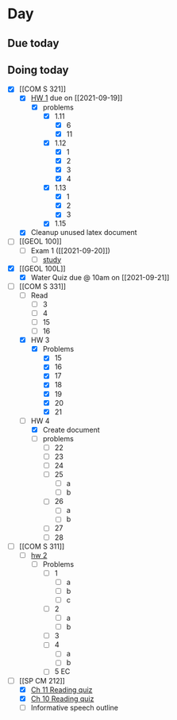 

# Day 

## Due today


## Doing today
- [x]  [[COM S 321]]
	- [x]  [HW 1](https://canvas.iastate.edu/courses/85891/quizzes/360189) due on [[2021-09-19]]
		- [x]  problems
			- [x]  1.11
				- [x]  6
				- [x]  11
			- [x]  1.12
				- [x]  1
				- [x]  2
				- [x]  3
				- [x]  4
			- [x]  1.13
				- [x]  1
				- [x]  2
				- [x]  3
			- [x]  1.15
	- [x]  Cleanup unused latex document
- [ ] [[GEOL 100]]
	- [ ] Exam 1 ([[2021-09-20]])
		- [ ] [study](https://canvas.iastate.edu/courses/82791/files/16421016?wrap=1) 
- [x]  [[GEOL 100L]]
	- [x]  Water Quiz due @ 10am on [[2021-09-21]]
- [ ] [[COM S 331]]
	- [ ] Read
		- [ ] 3
		- [ ] 4
		- [ ] 15
		- [ ] 16
	- [x] HW 3
		- [x] Problems
			- [x] 15
			- [x] 16
			- [x] 17
			- [x] 18
			- [x] 19
			- [x] 20
			- [x] 21
	- [ ] HW 4
		- [x] Create document 
		- [ ] problems
			- [ ] 22
			- [ ] 23
			- [ ] 24
			- [ ] 25
				- [ ] a
				- [ ] b
			- [ ] 26
				- [ ] a
				- [ ] b
			- [ ] 27
			- [ ] 28
- [ ]  [[COM S 311]]
	- [ ]  [hw 2](https://canvas.iastate.edu/courses/84877/assignments/1539995)
		- [ ]  Problems
			- [ ]  1
				- [ ]  a
				- [ ]  b
				- [ ]  c
			- [ ]  2
				- [ ]  a
				- [ ]  b
			- [ ]  3
			- [ ]  4
				- [ ]  a
				- [ ]  b
			- [ ]  5 EC
- [ ] [[SP CM 212]]
	- [x] [Ch 11 Reading quiz](https://canvas.iastate.edu/courses/84042/modules/496047)
	- [x] [Ch 10 Reading quiz](https://canvas.iastate.edu/courses/84042/modules/496047)
	- [ ] Informative speech outline